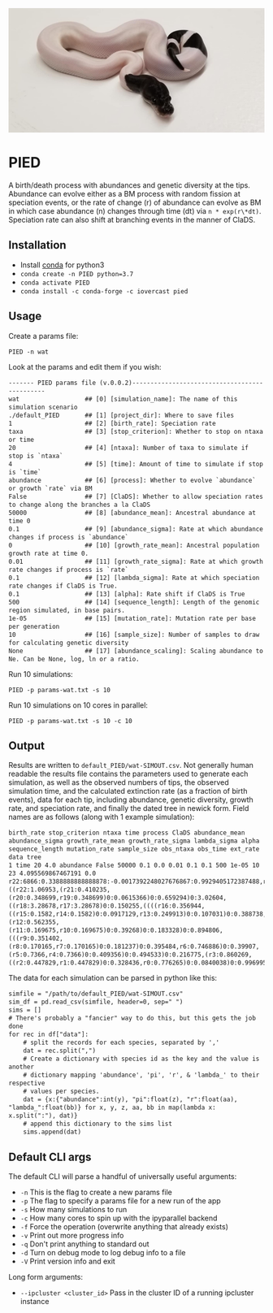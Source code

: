 ![panda pied python](./img/pied_small.png)

# PIED
A birth/death process with abundances and genetic diversity at the tips. 
Abundance can evolve either as a BM process with random fission at speciation
events, or the rate of change (r) of abundance can evolve as BM in which case
abundance (n) changes through time (dt) via `n * exp(r\*dt)`. Speciation rate
can also shift at branching events in the manner of ClaDS. 

## Installation

* Install [conda](https://docs.conda.io/en/latest/miniconda.html)  for python3
* `conda create -n PIED python=3.7`
* `conda activate PIED`
* `conda install -c conda-forge -c iovercast pied`

## Usage
Create a params file:

    PIED -n wat

Look at the params and edit them if you wish:

    ------- PIED params file (v.0.0.2)----------------------------------------------
    wat                  ## [0] [simulation_name]: The name of this simulation scenario
    ./default_PIED       ## [1] [project_dir]: Where to save files
    1                    ## [2] [birth_rate]: Speciation rate
    taxa                 ## [3] [stop_criterion]: Whether to stop on ntaxa or time
    20                   ## [4] [ntaxa]: Number of taxa to simulate if stop is `ntaxa`
    4                    ## [5] [time]: Amount of time to simulate if stop is `time`
    abundance            ## [6] [process]: Whether to evolve `abundance` or growth `rate` via BM
    False                ## [7] [ClaDS]: Whether to allow speciation rates to change along the branches a la ClaDS
    50000                ## [8] [abundance_mean]: Ancestral abundance at time 0
    0.1                  ## [9] [abundance_sigma]: Rate at which abundance changes if process is `abundance`
    0                    ## [10] [growth_rate_mean]: Ancestral population growth rate at time 0.
    0.01                 ## [11] [growth_rate_sigma]: Rate at which growth rate changes if process is `rate`
    0.1                  ## [12] [lambda_sigma]: Rate at which speciation rate changes if ClaDS is True.
    0.1                  ## [13] [alpha]: Rate shift if ClaDS is True
    500                  ## [14] [sequence_length]: Length of the genomic region simulated, in base pairs.
    1e-05                ## [15] [mutation_rate]: Mutation rate per base per generation
    10                   ## [16] [sample_size]: Number of samples to draw for calculating genetic diversity
    None                 ## [17] [abundance_scaling]: Scaling abundance to Ne. Can be None, log, ln or a ratio.

Run 10 simulations:

    PIED -p params-wat.txt -s 10

Run 10 simulations on 10 cores in parallel:

    PIED -p params-wat.txt -s 10 -c 10

## Output
Results are written to `default_PIED/wat-SIMOUT.csv`. Not generally human
readable the results file contains the parameters used to generate each
simulation, as well as the observed numbers of tips, the observed simulation
time, and the calculated extinction rate (as a fraction of birth events),
data for each tip, including abundance, genetic diversity, growth rate,
and speciation rate, and finally the dated tree in newick form. Field names
are as follows (along with 1 example simulation):

    birth_rate stop_criterion ntaxa time process ClaDS abundance_mean abundance_sigma growth_rate_mean growth_rate_sigma lambda_sigma alpha sequence_length mutation_rate sample_size obs_ntaxa obs_time ext_rate data tree
    1 time 20 4.0 abundance False 50000 0.1 0.0 0.01 0.1 0.1 500 1e-05 10 23 4.095569867467191 0.0 r22:6866:0.3388888888888878:-0.0017392248027676867:0.9929405172387488,r21:3409:0.06493333333333326:0.0022979523708463396:1.044889056623618,r20:1361:0.04755555555555551:-0.0008304076216114711:1.028788037227819,r19:2153:0.047066666666666625:-0.0010936878297818674:0.9892171283717283,r18:2071:0.13764444444444443:-0.03602844187649056:1.2236414272712746,r17:1794:0.033111111111111105:0.010652702902916795:0.8841139779859748,r16:1600:0.04968888888888883:0.00022248012819702791:1.007759644044947,r15:206:0.016355555555555557:-0.0025001157661682927:1.0119988921069114,r14:121:0.0032:0.0028114408498106655:1.0150306188449219,r13:7176:0.1911555555555557:-0.0002989927924176867:1.0080428685670018,r12:57:0.0026222222222222224:0.0022534864488625425:1.0310102680219881,r11:233:0.015377777777777773:-0.0016532087475619054:0.9874506470688181,r10:2650:0.040133333333333306:0.0012761459270739734:0.9590447837930026,r9:1072:0.0538666666666666:0.0017936880382974293:1.047772584251838,r8:41:0.0010666666666666667:-0.00155993687616825:1.0010437225970643,r7:571:0.01613333333333333:-0.0011302498187538252:1.027807449254878,r6:131:0.005466666666666667:-0.0034603340148914993:0.9977304525473011,r5:2790:0.04586666666666664:-0.003898338884046415:0.9882789905775415,r4:972:0.022755555555555553:0.0009140839738056091:0.9665357418700201,r3:9040:0.27791111111111194:0.00047583092183889905:0.9715740561602696,r2:668:0.04315555555555552:0.0005252530117281093:0.9894320705866041,r1:4840:0.12311111111111138:-0.0002025660774967209:1.0244034979593213,r0:531:0.013777777777777774:0.001325242277879697:0.9853079841162011 ((r22:1.06953,(r21:0.410235,(r20:0.348699,r19:0.348699)0:0.0615366)0:0.659294)0:3.02604,((r18:3.28678,r17:3.28678)0:0.150255,((((r16:0.356944,((r15:0.1582,r14:0.1582)0:0.0917129,r13:0.249913)0:0.107031)0:0.388738,(r12:0.562355,(r11:0.169675,r10:0.169675)0:0.39268)0:0.183328)0:0.894806,(((r9:0.351402,(r8:0.170165,r7:0.170165)0:0.181237)0:0.395484,r6:0.746886)0:0.39907,(r5:0.7366,r4:0.7366)0:0.409356)0:0.494533)0:0.216775,(r3:0.860269,((r2:0.447829,r1:0.447829)0:0.328436,r0:0.776265)0:0.0840038)0:0.996995)0:1.57977)0:0.658533);

The data for each simulation can be parsed in python like this:

    simfile = "/path/to/default_PIED/wat-SIMOUT.csv"
    sim_df = pd.read_csv(simfile, header=0, sep=" ")
    sims = []
    # There's probably a "fancier" way to do this, but this gets the job done
    for rec in df["data"]:
        # split the records for each species, separated by ','
        dat = rec.split(",")
        # Create a dictionary with species id as the key and the value is another
        # dictionary mapping 'abundance', 'pi', 'r', & 'lambda_' to their respective
        # values per species.
        dat = {x:{"abundance":int(y), "pi":float(z), "r":float(aa), "lambda_":float(bb)} for x, y, z, aa, bb in map(lambda x: x.split(":"), dat)}
        # append this dictionary to the sims list
        sims.append(dat)

## Default CLI args
The default CLI will parse a handful of universally useful arguments:
* `-n`  This is the flag to create a new params file
* `-p`  The flag to specify a params file for a new run of the app
* `-s`  How many simulations to run
* `-c`  How many cores to spin up with the ipyparallel backend
* `-f`  Force the operation (overwrite anything that already exists)
* `-v`  Print out more progress info
* `-q`  Don't print anything to standard out
* `-d`  Turn on debug mode to log debug info to a file
* `-V`  Print version info and exit

Long form arguments:

* `--ipcluster <cluster_id>`    Pass in the cluster ID of a running ipcluster instance
